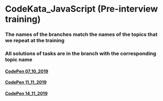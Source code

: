 # CodeKata_JavaScript (Pre-interview training)
### The names of the branches match the names of the topics that we repeat at the training
### All solutions of tasks are in the branch with the corresponding topic name 

#### [CodePen 07_10_2019](https://codepen.io/nvkuznetsova/pen/rNNNXWL)
#### [CodePen 11_11_2019](https://codepen.io/vil-mikki/full/pooZPXP)
#### [CodePen 14_11_2019](https://codepen.io/vil-mikki/full/LYYgLMq)
